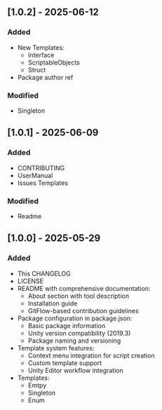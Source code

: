 ## [1.0.2] - 2025-06-12

### Added
- New Templates:
    - Interface
    - ScriptableObjects
    - Struct
- Package author ref

### Modified
- Singleton

## [1.0.1] - 2025-06-09

### Added
- CONTRIBUTING
- UserManual
- Issues Templates

### Modified
- Readme

## [1.0.0] - 2025-05-29

### Added
- This CHANGELOG
- LICENSE
- README with comprehensive documentation:
    - About section with tool description
    - Installation guide
    - GitFlow-based contribution guidelines
- Package configuration in package.json:
    - Basic package information
    - Unity version compatibility (2019.3)
    - Package naming and versioning
- Template system features:
    - Context menu integration for script creation
    - Custom template support
    - Unity Editor workflow integration
- Templates:
    - Emtpy
    - Singleton
    - Enum